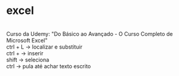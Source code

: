 # excel
<br>
Curso da Udemy: "Do Básico ao Avançado - O Curso Completo de Microsoft Excel"
<br> 
ctrl + L -> localizar e substituir <br>
ctrl + -> inserir <br>
shift -> seleciona <br>
ctrl -> pula até achar texto escrito <br>
